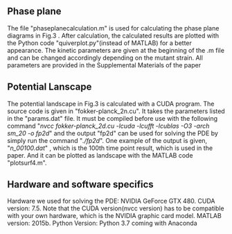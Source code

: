 ## Phase plane
The file "phaseplanecalculation.m" is used for calculating the phase plane diagrams in Fig.3 . After calculation, the calculated results are plotted with the Python code "quiverplot.py"(instead of MATLAB) for a better appearance. The kinetic parameters are given at the beginning of the .m file and can be changed accordingly depending on the mutant strain. All parameters are provided in the Supplemental Materials of the paper
## Potential Lanscape
The potential landscape in Fig.3 is calculated with a CUDA program. The source code is given in "fokker-planck_2n.cu". It takes the parameters listed in the "params.dat" file. It must be compiled before use with the following command "*nvcc fokker-planck_2d.cu -lcuda -lcufft -lcublas -O3 -arch sm_20 -o fp2d*" and the output "fp2d" can be used for solving the PDE by simply run the command "*./fp2d*". One example of the output is given, "*n_00100.dat*" , which is the 100th time point result, which is used in the paper. And it can be plotted as landscape with the MATLAB code "plotsurf4.m".
## Hardware and software specifics
Hardware we used for solving the PDE: NVIDIA GeForce GTX 480. CUDA version: 7.5. Note that the CUDA version(nvcc version) has to be compatible with your own hardware, which is the NVIDIA graphic card model. 
MATLAB version: 2015b. Python Version: Python 3.7 coming with Anaconda
